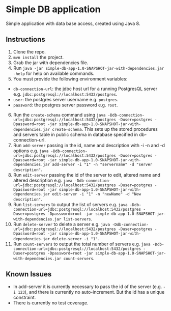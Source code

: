 # Simple DB application

Simple application with data base access, created using Java 8.

## Instructions

1. Clone the repo.
2. `mvn install` the project.
3. Grab the jar with dependencies file.
4. Run `java -jar simple-db-app-1.0-SNAPSHOT-jar-with-dependencies.jar -help` for help on available commands.
5. You must provide the following environment variables:
  - `db-connection-url`: the jdbc host url for a running PostgresQL server e.g. `jdbc:postgresql://localhost:5432/postgres`.
  - `user`: the postgres server username e.g. `postgres`.
  - `password`: the postgres server password e.g. `root`.
6. Run the `create-schema` command using `java -Ddb-connection-url=jdbc:postgresql://localhost:5432/postgres -Duser=postgres -Dpassword=root -jar simple-db-app-1.0-SNAPSHOT-jar-with-dependencies.jar create-schema`. This sets up the stored procedures and servers table in public schema in database specified in db-connection-url.
7. Run `add-server` passing in the id, name and description with -i -n and -d options e.g. `java -Ddb-connection-url=jdbc:postgresql://localhost:5432/postgres -Duser=postgres -Dpassword=root -jar simple-db-app-1.0-SNAPSHOT-jar-with-dependencies.jar add-server -i "1" -n "servername" -d "server description"`.
8. Run `edit-server` passing the id of the server to edit, altered name and altered description e.g. `java -Ddb-connection-url=jdbc:postgresql://localhost:5432/postgres -Duser=postgres -Dpassword=root -jar simple-db-app-1.0-SNAPSHOT-jar-with-dependencies.jar edit-server -i "1" -n "newName" -d "New description"`.
9. Run `list-servers` to output the list of servers e.g. `java -Ddb-connection-url=jdbc:postgresql://localhost:5432/postgres -Duser=postgres -Dpassword=root -jar simple-db-app-1.0-SNAPSHOT-jar-with-dependencies.jar list-servers`.
10. Run `delete-server` to delete a server e.g. `java -Ddb-connection-url=jdbc:postgresql://localhost:5432/postgres -Duser=postgres -Dpassword=root -jar simple-db-app-1.0-SNAPSHOT-jar-with-dependencies.jar delete-server -i "1"`.
11. Run `count-servers` to output the total number of servers e.g. `java -Ddb-connection-url=jdbc:postgresql://localhost:5432/postgres -Duser=postgres -Dpassword=root -jar simple-db-app-1.0-SNAPSHOT-jar-with-dependencies.jar count-servers`.

## Known Issues

- In add-server it is currently necessary to pass the id of the server (e.g. `-i 123`), and there is currently no auto-increment. But the id has a unique constraint.
- There is currently no test coverage.
